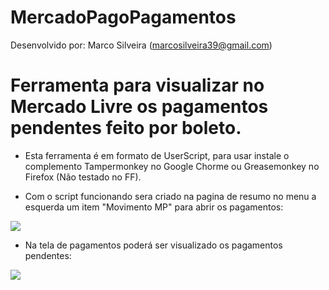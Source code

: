 # MercadoPagoPagamentos

Desenvolvido por: Marco Silveira (marcosilveira39@gmail.com)


# Ferramenta para visualizar no Mercado Livre os pagamentos pendentes feito por boleto.

- Esta ferramenta é em formato de UserScript, para usar instale o complemento Tampermonkey no Google Chorme ou Greasemonkey no Firefox (Não testado no FF).


- Com o script funcionando sera criado na pagina de resumo no menu a esquerda um item "Movimento MP" para abrir os pagamentos:
 
![](http://s14.postimg.org/54j9um8y9/mercado_Pago_Pagamentos.png)


- Na tela de pagamentos poderá ser visualizado os pagamentos pendentes:
 
![](http://s14.postimg.org/8pf5dudht/mercado_Pago_Boleto.png)


